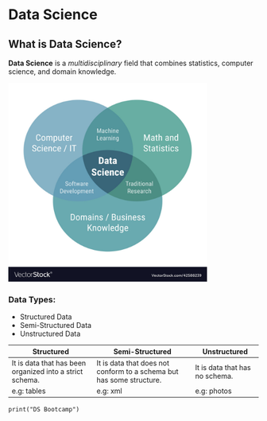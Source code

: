 # Data Science

## What is Data Science?

**Data Science** is a *multidisciplinary* field that combines statistics, computer science, and domain knowledge.

<img src="DS.jpg" alt="DS image" width="400" height="400">

### **Data Types:**
- Structured Data
- Semi-Structured Data
- Unstructured Data

| Structured | Semi-Structured | Unstructured |
| ------------- | ------------- | ------------- |
| It is data that has been organized into a strict schema. | It is data that does not conform to a schema but has some structure. | It is data that has no schema. | 
| e.g: tables| e.g: xml | e.g: photos | 

`print("DS Bootcamp")`
